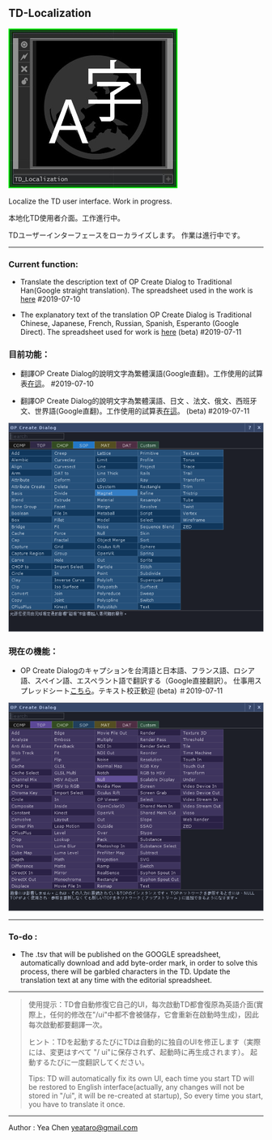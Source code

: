 TD-Localization
---
![icon](img/icon.jpg)

Localize the TD user interface. Work in progress.

本地化TD使用者介面。工作進行中。

TDユーザーインターフェースをローカライズします。 作業は進行中です。

----------
### Current function: 

- Translate the description text of OP Create Dialog to Traditional Han(Google straight translation).  The spreadsheet used in the work is [here](https://docs.google.com/spreadsheets/d/1NJm6y2Eg9iyHv9mFdaBHJw_12bNU1CDQBGmgoTJVkHo/edit?usp=sharing) #2019-07-10

- The explanatory text of the translation OP Create Dialog is Traditional Chinese, Japanese, French, Russian, Spanish, Esperanto (Google Direct). The spreadsheet used for work is [here](https://docs.google.com/spreadsheets/d/1NJm6y2Eg9iyHv9mFdaBHJw_12bNU1CDQBGmgoTJVkHo/edit?usp=sharing) (beta) #2019-07-11

### 目前功能： 

- 翻譯OP Create Dialog的說明文字為繁體漢語(Google直翻)。工作使用的試算表[在這](https://docs.google.com/spreadsheets/d/1NJm6y2Eg9iyHv9mFdaBHJw_12bNU1CDQBGmgoTJVkHo/edit?usp=sharing)。 #2019-07-10

- 翻譯OP Create Dialog的說明文字為繁體漢語、日文
、法文、俄文、西班牙文、世界語(Google直翻)。工作使用的試算表[在這](https://docs.google.com/spreadsheets/d/1NJm6y2Eg9iyHv9mFdaBHJw_12bNU1CDQBGmgoTJVkHo/edit?usp=sharing)。 (beta) #2019-07-11

![summaries-zh-TW](img/summaries.png)

### 現在の機能：

 -  OP Create Dialogのキャプションを台湾語と日本語、フランス語、ロシア語、スペイン語、エスペラント語で翻訳する（Google直接翻訳）。 仕事用スプレッドシート[こちら](https://docs.google.com/spreadsheets/d/1NJm6y2Eg9iyHv9mFdaBHJw_12bNU1CDQBGmgoTJVkHo/edit?usp=sharing)。テキスト校正歓迎 (beta) ＃2019-07-11
 
 ![summaries-ja-JP](img/summaries-jp.png)
 

----------

### To-do :

- The .tsv that will be published on the GOOGLE spreadsheet, automatically download and add byte-order mark, in order to solve this process, there will be garbled characters in the TD.
Update the translation text at any time with the editorial spreadsheet.


----------



> 使用提示：TD會自動修復它自己的UI，每次啟動TD都會復原為英語介面(實際上，任何的修改在"/ui"中都不會被儲存，它會重新在啟動時生成)，因此每次啟動都要翻譯一次。
> 
> ヒント：TDを起動するたびにTDは自動的に独自のUIを修正します（実際には、変更はすべて "/ ui"に保存されず、起動時に再生成されます）。 起動するたびに一度翻訳してください。
> 
> Tips: TD will automatically fix its own UI, each time you start TD will be restored to English interface(actually, any changes will not be stored in "/ui", it will be re-created at startup), So every time you start, you have to translate it once.


----------


Author : Yea Chen <yeataro@gmail.com>
